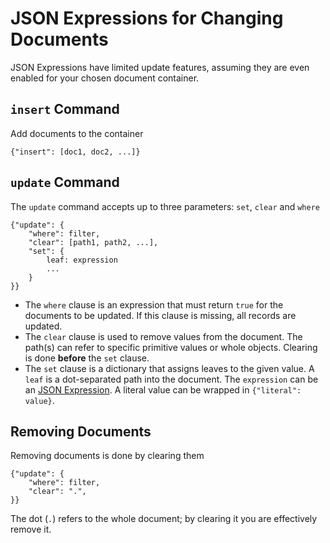 JSON Expressions for Changing Documents
=======================================

JSON Expressions have limited update features, assuming they are even enabled for your chosen document container.

`insert` Command
----------------

Add documents to the container

	{"insert": [doc1, doc2, ...]}


`update` Command
----------------

The `update` command accepts up to three parameters: `set`, `clear` and `where`

	{"update": {
		"where": filter,
		"clear": [path1, path2, ...],
		"set": {
			leaf: expression
			...
		}
	}}

* The `where` clause is an expression that must return `true` for the documents to be updated. If this clause is missing, all records are updated.
* The `clear` clause is used to remove values from the document. The path(s) can refer to specific primitive values or whole objects. Clearing is done **before** the `set` clause.
* The `set` clause is a dictionary that assigns leaves to the given value. A `leaf` is a dot-separated path into the document. The `expression` can be an [JSON Expression](jx_expressions.md). A literal value can be wrapped in `{"literal": value}`.


Removing Documents
------------------

Removing documents is done by clearing them

	{"update": {
		"where": filter,
		"clear": ".",
	}}

The dot (`.`) refers to the whole document; by clearing it you are effectively remove it.


